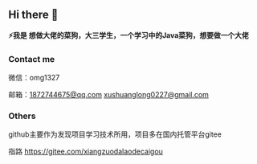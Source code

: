 ## Hi there 👋

<!--
**codeX227/codeX227** is a ✨ _special_ ✨ repository because its `README.md` (this file) appears on your GitHub profile.

Here are some ideas to get you started:

- 🔭 I’m currently working on ...
- 🌱 I’m currently learning ...
- 👯 I’m looking to collaborate on ...
- 🤔 I’m looking for help with ...
- 💬 Ask me about ...
- 📫 How to reach me: ...
- 😄 Pronouns: ...
- ⚡ Fun fact: ...
-->
**⚡我是 想做大佬的菜狗，大三学生，一个学习中的Java菜狗，想要做一个大佬**

### Contact me
微信：omg1327

邮箱：1872744675@qq.com     xushuanglong0227@gmail.com

### Others
github主要作为发现项目学习技术所用，项目多在国内托管平台gitee

指路 <https://gitee.com/xiangzuodalaodecaigou>
